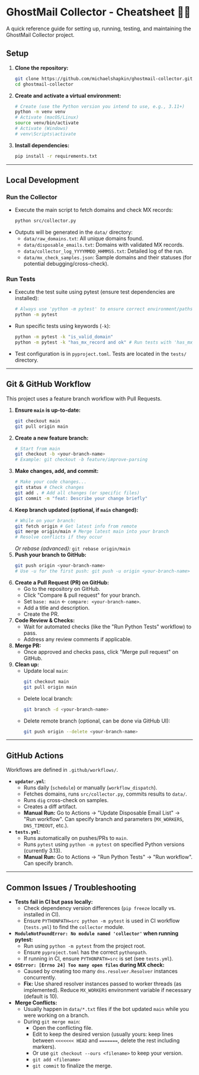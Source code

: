 # GhostMail Collector - Cheatsheet 👻📝

A quick reference guide for setting up, running, testing, and maintaining the GhostMail Collector project.

## Setup

1.  **Clone the repository:**
    ```bash
    git clone https://github.com/michaelshapkin/ghostmail-collector.git
    cd ghostmail-collector
    ```
2.  **Create and activate a virtual environment:**
    ```bash
    # Create (use the Python version you intend to use, e.g., 3.11+)
    python -m venv venv
    # Activate (macOS/Linux)
    source venv/bin/activate
    # Activate (Windows)
    # venv\Scripts\activate
    ```
3.  **Install dependencies:**
    ```bash
    pip install -r requirements.txt
    ```

---
## Local Development

### Run the Collector

*   Execute the main script to fetch domains and check MX records:
    ```bash
    python src/collector.py
    ```
*   Outputs will be generated in the `data/` directory:
    *   `data/raw_domains.txt`: All unique domains found.
    *   `data/disposable_emails.txt`: Domains with validated MX records.
    *   `data/collector_log_YYYYMMDD_HHMMSS.txt`: Detailed log of the run.
    *   `data/mx_check_samples.json`: Sample domains and their statuses (for potential debugging/cross-check).

### Run Tests

*   Execute the test suite using pytest (ensure test dependencies are installed):
    ```bash
    # Always use 'python -m pytest' to ensure correct environment/paths
    python -m pytest
    ```
*   Run specific tests using keywords (`-k`):
    ```bash
    python -m pytest -k "is_valid_domain"
    python -m pytest -k "has_mx_record and ok" # Run tests with 'has_mx_record' AND 'ok' in name
    ```
*   Test configuration is in `pyproject.toml`. Tests are located in the `tests/` directory.

---
## Git & GitHub Workflow

This project uses a feature branch workflow with Pull Requests.

1.  **Ensure `main` is up-to-date:**
    ```bash
    git checkout main
    git pull origin main
    ```
2.  **Create a new feature branch:**
    ```bash
    # Start from main
    git checkout -b <your-branch-name>
    # Example: git checkout -b feature/improve-parsing
    ```
3.  **Make changes, add, and commit:**
    ```bash
    # Make your code changes...
    git status # Check changes
    git add . # Add all changes (or specific files)
    git commit -m "feat: Describe your change briefly"
    ```
4.  **Keep branch updated (optional, if `main` changed):**
    ```bash
    # While on your branch:
    git fetch origin # Get latest info from remote
    git merge origin/main # Merge latest main into your branch
    # Resolve conflicts if they occur
    ```
    *Or rebase (advanced):* `git rebase origin/main`
5.  **Push your branch to GitHub:**
    ```bash
    git push origin <your-branch-name>
    # Use -u for the first push: git push -u origin <your-branch-name>
    ```
6.  **Create a Pull Request (PR) on GitHub:**
    *   Go to the repository on GitHub.
    *   Click "Compare & pull request" for your branch.
    *   Set `base: main` <- `compare: <your-branch-name>`.
    *   Add a title and description.
    *   Create the PR.
7.  **Code Review & Checks:**
    *   Wait for automated checks (like the "Run Python Tests" workflow) to pass.
    *   Address any review comments if applicable.
8.  **Merge PR:**
    *   Once approved and checks pass, click "Merge pull request" on GitHub.
9.  **Clean up:**
    *   Update local `main`:
        ```bash
        git checkout main
        git pull origin main
        ```
    *   Delete local branch:
        ```bash
        git branch -d <your-branch-name>
        ```
    *   Delete remote branch (optional, can be done via GitHub UI):
        ```bash
        git push origin --delete <your-branch-name>
        ```
---

## GitHub Actions

Workflows are defined in `.github/workflows/`.

*   **`updater.yml`**:
    *   Runs daily (`schedule`) or manually (`workflow_dispatch`).
    *   Fetches domains, runs `src/collector.py`, commits results to `data/`.
    *   Runs `dig` cross-check on samples.
    *   Creates a diff artifact.
    *   **Manual Run:** Go to Actions -> "Update Disposable Email List" -> "Run workflow". Can specify branch and parameters (`MX_WORKERS`, `DNS_TIMEOUT`, etc.).
*   **`tests.yml`**:
    *   Runs automatically on pushes/PRs to `main`.
    *   Runs `pytest` using `python -m pytest` on specified Python versions (currently 3.13).
    *   **Manual Run:** Go to Actions -> "Run Python Tests" -> "Run workflow". Can specify branch.

---

## Common Issues / Troubleshooting

*   **Tests fail in CI but pass locally:**
    *   Check dependency version differences (`pip freeze` locally vs. installed in CI).
    *   Ensure `PYTHONPATH=src python -m pytest` is used in CI workflow (`tests.yml`) to find the `collector` module.
*   **`ModuleNotFoundError: No module named 'collector'` when running pytest:**
    *   Run using `python -m pytest` from the project root.
    *   Ensure `pyproject.toml` has the correct `pythonpath`.
    *   If running in CI, ensure `PYTHONPATH=src` is set (see `tests.yml`).
*   **`OSError: [Errno 24] Too many open files` during MX check:**
    *   Caused by creating too many `dns.resolver.Resolver` instances concurrently.
    *   **Fix:** Use shared resolver instances passed to worker threads (as implemented). Reduce `MX_WORKERS` environment variable if necessary (default is 10).
*   **Merge Conflicts:**
    *   Usually happen in `data/*.txt` files if the bot updated `main` while you were working on a branch.
    *   During `git merge main`:
        *   Open the conflicting file.
        *   Edit to keep the desired version (usually yours: keep lines between `<<<<<<< HEAD` and `=======`, delete the rest including markers).
        *   Or use `git checkout --ours <filename>` to keep your version.
        *   `git add <filename>`
        *   `git commit` to finalize the merge.
